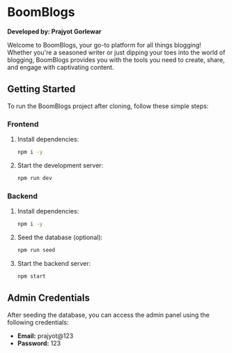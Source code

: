 # BoomBlogs

**Developed by: Prajyot Gorlewar**

Welcome to BoomBlogs, your go-to platform for all things blogging! Whether you're a seasoned writer or just dipping your toes into the world of blogging, BoomBlogs provides you with the tools you need to create, share, and engage with captivating content.

## Getting Started

To run the BoomBlogs project after cloning, follow these simple steps:

### Frontend

1. Install dependencies:
    ```bash
    npm i -y
    ```

2. Start the development server:
    ```bash
    npm run dev
    ```

### Backend

1. Install dependencies:
    ```bash
    npm i -y
    ```

2. Seed the database (optional):
    ```bash
    npm run seed
    ```

3. Start the backend server:
    ```bash
    npm start
    ```

## Admin Credentials

After seeding the database, you can access the admin panel using the following credentials:

- **Email:** prajyot@123
- **Password:** 123

